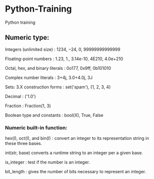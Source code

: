 # Python-Training
Python training

## Numeric type:
Integers (unlimited size) : 1234, −24, 0, 99999999999999 

Floating-point numbers : 1.23, 1., 3.14e-10, 4E210, 4.0e+210

Octal, hex, and binary literals : 0o177, 0x9ff, 0b101010
 
Complex number literals : 3+4j, 3.0+4.0j, 3J

Sets: 3.X construction forms : set('spam'), {1, 2, 3, 4}

Decimal : ('1.0')

Fraction : Fraction(1, 3)

Boolean type and constants : bool(X), True, False

### Numeric built-in function:

hex(I), oct(I), and bin(I) : convert an integer to its representation string in these three bases.

int(str, base) converts a runtime string to an integer per a given base.

is_integer : test if the number is an integer.

bit_length : gives the number of bits necessary to represent an integer.
